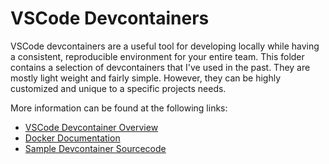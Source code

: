 # VSCode Devcontainers

VSCode devcontainers are a useful tool for developing locally while having a consistent, reproducible environment for your entire team.  This folder
contains a selection of devcontainers that I've used in the past.  They are mostly light weight and fairly simple.  However, they can be highly
customized and unique to a specific projects needs.

More information can be found at the following links:

- [VSCode Devcontainer Overview](https://code.visualstudio.com/docs/devcontainers/containers)
- [Docker Documentation](https://hub.docker.com/_/microsoft-vscode-devcontainers)
- [Sample Devcontainer Sourcecode](https://github.com/devcontainers/images/tree/main/src)
